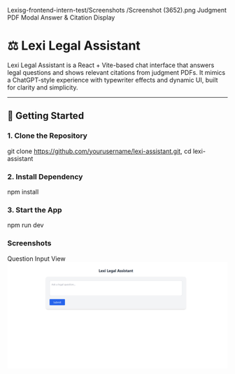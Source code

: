 Lexisg-frontend-intern-test/Screenshots
/Screenshot (3652).png
Judgment PDF Modal
Answer & Citation Display
# ⚖️ Lexi Legal Assistant

Lexi Legal Assistant is a React + Vite-based chat interface that answers legal questions and shows relevant citations from judgment PDFs. It mimics a ChatGPT-style experience with typewriter effects and dynamic UI, built for clarity and simplicity.

---
## 🚀 Getting Started

### 1. Clone the Repository
git clone https://github.com/yourusername/lexi-assistant.git,
cd lexi-assistant

### 2. Install Dependency
npm install

### 3. Start the App
npm run dev

###  Screenshots
 Question Input View
 ![Question UI](./Screenshots/Screenshot(3652).png)

